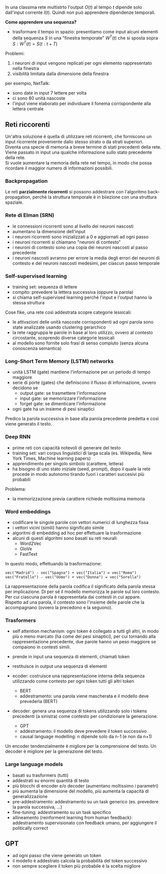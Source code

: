 In una classima rete multistrto l'output $O(t)$ al tempo $t$ dipende solo 
dall'input corrente $I(t)$. Quindi non può apprendere dipendenze temporali.  

**Come apprendere una sequenza?**

- trasformare il tempo in spazio: presentiamo come input alcuni elementi della
  sequenza $S$ in una "finestra temporate" $W^T(t)$ che si sposta sopra 
  $S: W^T(t) = S(t:t+T)$

Problemi:
1. i neuroni di input vengono replicati per ogni elemento rappresentato nella
   finestra
2. visibilità limitata dalla dimensione della finestra

per esempio, NetTalk:
- sono date in input 7 lettere per volta
- ci sono 80 unità nascoste
- l'input viene elaborato per individuare il fonema corrispondente alla lettera
  centrale

## Reti riccorenti

Un'altra soluzione è quella di utilizzare reti ricorrenti, che forniscono un
input ricorrente proveniente dallo stesso strato o da strati superiori.  
Diventa una specie di memoria a breve termine di stati precedenti della rete.
Viene passato in input una qualche informazione sullo stato precedente della
rete.  
Si vuole aumentare la memoria della rete nel tempo, in modo che possa ricordare
il maggior numero di informazioni possibili.

### Backpropagation

Le reti __parzialmente ricorrenti__ si possono addestrare con l'algoritmo
back-propagation, perchè la struttura temporale è in biiezione con una struttura
spaziale.

### Rete di Elman (SRN)

- le connessioni ricorrenti sono al livello dei neuroni nascosti
- aumentano la dimensione dell'input
- i neuroni ricorrenti sono inizializzati a 0 e aggiornati ad ogni passo
- i neuroni ricorrenti si chiamano "neuroni di contesto"
- i neuroni di contesto sono una copia dei neuroni nascosti al passo precedente
- i neuroni nascosti avranno per errore la media degli errori dei neuroni di
  contesto e dei neuroni nascosti medesimi, per ciascun passo temporale

### Self-supervised learning

- training set: sequenza di lettere
- compito: prevedere la lettera successiva (oppure la parola)
- si chiama self-supervised learning perché l'input e l'output hanno la stessa
  struttura

Cose fike, una rete così addestrata scopre categorie lessicali:
- le attivazioni delle unità nascoste corrispondenti ad ogni parola sono state
  analizzate usando clustering gerarchico
- la rete raggruppa le parole in base al loro utilizzo, ovvero al contesto
  circostante, scoprendo diverse categorie lessicali
- al modello sono fornite solo frasi di senso compiuto (senza alcuna conoscenza
  semantica)

<!-- n-400 mismatch negativity -->
<!--
Moro qualcosa. Anche pigliando persone che non conoscono una lingua, se esse
sono state sottoposte ad ascoltare such a language for a little bit, esse
mostrano che il loro cervello è in grado di riconoscere se una frase è corretta
o meno.
-->

### Long-Short Term Memory (LSTM) networks

- unità LSTM (gate) mantiene l'informazione per un periodo di tempo maggiore
- serie di porte (gates) che definiscono il flusso di informazione, ovvero
  decidono se 
    - output gate: se trasmettere l'informazione
    - input gate: se memorizzare l'informazione
    - forget gate: se dimenticare l'informazione
- ogni gate ha un insieme di pesi sinaptici

Predico la parola successiva in base alla parola precedente predetta e così
viene generato il testo.

### Deep RNN

- prime reti con capacità notevoli di generare del testo
- training set: vari corpus linguistici di larga scala (es. Wikipedia, New York
  Times, Machine learning papers)
- apprendimento per singolo simbolo (carattere, lettera)
- ha bisogno di uno stato iniziale (seed, prompt), dopo il quale la rete procede
  in modo autonomo tirando fuori i caratteri succesivi più probabili

Problema:

- la memorizzazione previa carattere richiede moltissima memoria

### Word embeddings

- codificare le singole parole con vettori numerici di lunghezza fissa
- i vettori vicini (simili) hanno significato simile
- algoritmi di embedding ad hoc per effettuare la trasformazione
- alcuni di questi algoritmi sono basati su reti neurali:
    - Word2Vec
    - GloVe
    - FastText

In questo modo, effettuando la trasformazione:
```
vec("Madrid") - vec("Spagna") + vec("Italia") = vec("Roma")
vec("Fratello") - vec("Uomo") + vec("Donna") = vec("Sorella")
```

La rappresentazione della parola codifica il significato della parola stessa per
implicazione. Di per sé il modello memorizza le parole sul loro contesto. Per
cui ciascuna parola è rappresentata dai contesti in cui appare.  
Rispetto ad una parola, il contesto sono l'insieme delle parole che la
accompagnano (ovvero la precedono e la seguono).

### Trasformers

- self attention mechanism: ogni token è collegato a tutti gli altri, in modo
  più o meno marcato (ha come dei pesi sinaptici), per cui tornando alla
  rappresentazione precedente, due parole hanno un peso maggiore se compaiono in
  contesti simili.
- prende in input una sequenza di elementi, chiamati token
- restituisce in output una sequenza di elementi

- ecoder: costruisce una rappresentazione interna della sequenza utilizzando
  come contesto per ogni token tutti gli altri token
  - BERT
  - addestramento: una parola viene mascherata e il modello deve prevederla
    (BERT)

- decoder: genera una sequenza di tokens utilizzando solo i tokens precedenti (a
  sinistra) come contesto per condizionare la generazione.
  - GPT
  - addestramento: il modello deve prevedere il token successivo
  - causal language modelling: n dipende solo da n-1 (e non da n+1)

Un encoder tendenzialmente è migliore per la comprensione del testo. Un decoder
è migliore per la generazione del testo.

### Large language models

- basati su trasformers (tutti)
- addestrati su enormi quantità di testo
- più blocchi di encoder e/o decoder (aumentano moltissimo i parametri)
- più aumenta la dimensione del modello, più aumenta la capacità di
  generalizzazione
- pre-addestramento: addestramento su un task generico (es. prevedere la parola
  successiva, ...)
- fine-tuning: addestramento su un task specifico
- allineamento (reinforment learning from human feedback): addestramento
  supervisionato con feedback umano, per aggiungere il politically correct

## GPT

- ad ogni passo che viene generato un token
- il modello è addestrato calcola la probabilità del token successivo
- non sempre scegliere il token più probabile è la scelta migliore
